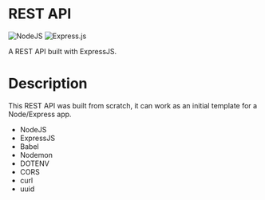 # REST API

![NodeJS](https://img.shields.io/badge/node.js-6DA55F?style=for-the-badge&logo=node.js&logoColor=white) ![Express.js](https://img.shields.io/badge/express.js-%23404d59.svg?style=for-the-badge&logo=express&logoColor=%2361DAFB)

A REST API built with ExpressJS.

# Description

This REST API was built from scratch, it can work as an initial template for a Node/Express app.

- NodeJS
- ExpressJS
- Babel
- Nodemon
- DOTENV
- CORS
- curl
- uuid
